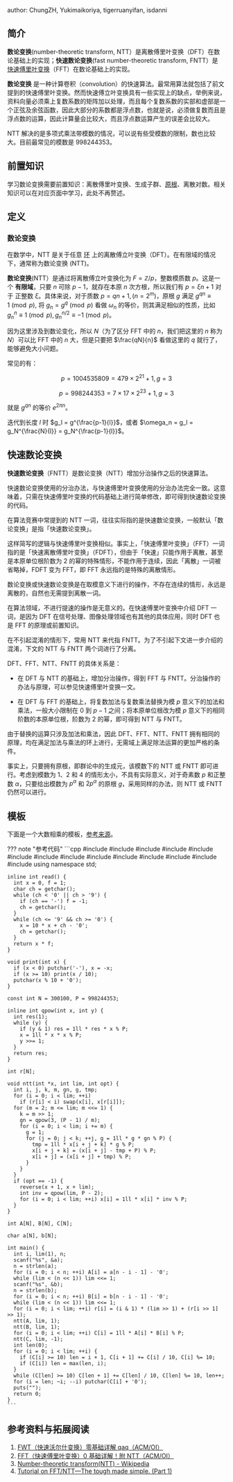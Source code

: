 author: ChungZH, Yukimaikoriya, tigerruanyifan, isdanni

## 简介

**数论变换**(number-theoretic transform, NTT）是离散傅里叶变换（DFT）在数论基础上的实现；**快速数论变换**(fast number-theoretic transform, FNTT）是 [快速傅里叶变换](./fft.md)（FFT）在数论基础上的实现。

**数论变换** 是一种计算卷积（convolution）的快速算法。最常用算法就包括了前文提到的快速傅里叶变换。然而快速傅立叶变换具有一些实现上的缺点，举例来说，资料向量必须乘上复数系数的矩阵加以处理，而且每个复数系数的实部和虚部是一个正弦及余弦函数，因此大部分的系数都是浮点数，也就是说，必须做复数而且是浮点数的运算，因此计算量会比较大，而且浮点数运算产生的误差会比较大。

NTT 解决的是多项式乘法带模数的情况，可以说有些受模数的限制，数也比较大。目前最常见的模数是 998244353。

## 前置知识

学习数论变换需要前置知识：离散傅里叶变换、生成子群、[原根](../number-theory/primitive-root.md)、离散对数。相关知识可以在对应页面中学习，此处不再赘述。

## 定义

### 数论变换

在数学中，NTT 是关于任意 [环](../group-theory.md#环) 上的离散傅立叶变换（DFT）。在有限域的情况下，通常称为数论变换 (NTT)。

**数论变换**(NTT）是通过将离散傅立叶变换化为 $F={\mathbb {Z}/p}$，整数模质数 $p$。这是一个 **有限域**，只要 $n$ 可除 $p-1$，就存在本原 $n$ 次方根，所以我们有 $p=\xi n+1$ 对于 正整数 $ξ$。具体来说，对于质数 $p=qn+1, (n=2^m)$，原根 $g$ 满足 $g^{qn} \equiv 1 \pmod p$, 将 $g_n=g^q\pmod p$ 看做 $\omega_n$ 的等价，则其满足相似的性质，比如 $g_n^n \equiv 1 \pmod p, g_n^{n/2} \equiv -1 \pmod p$。

因为这里涉及到数论变化，所以 $N$（为了区分 FFT 中的 $n$，我们把这里的 $n$ 称为 $N$）可以比 FFT 中的 $n$ 大，但是只要把 $\frac{qN}{n}$ 看做这里的 $q$ 就行了，能够避免大小问题。

常见的有：

$$
p = 1004535809 = 479 \times 2^{21}+1, g=3
$$

$$
p=998244353=7 \times 17 \times 2^{23}+1, g=3
$$

就是 $g^{qn}$ 的等价 $e^{2\pi n}$。

迭代到长度 $l$ 时 $g_l = g^{\frac{p-1}{l}}$，或者 $\omega_n = g_l = g_N^{\frac{N}{l}} = g_N^{\frac{p-1}{l}}$。

## 快速数论变换

**快速数论变换**（FNTT）是数论变换（NTT）增加分治操作之后的快速算法。

快速数论变换使用的分治办法，与快速傅里叶变换使用的分治办法完全一致。这意味着，只需在快速傅里叶变换的代码基础上进行简单修改，即可得到快速数论变换的代码。

在算法竞赛中常提到的 NTT 一词，往往实际指的是快速数论变换，一般默认「数论变换」是指「快速数论变换」。

这样简写的逻辑与快速傅里叶变换相似。事实上，「快速傅里叶变换」（FFT）一词指的是「快速离散傅里叶变换」（FDFT），但由于「快速」只能作用于离散，甚至是本原单位根阶数为 $2$ 的幂的特殊情形，不能作用于连续，因此「离散」一词被省略掉，FDFT 变为 FFT，即 FFT 永远指的是特殊的离散情形。

数论变换或快速数论变换是在取模意义下进行的操作，不存在连续的情形，永远是离散的，自然也无需提到离散一词。

在算法领域，不进行提速的操作是无意义的。在快速傅里叶变换中介绍 DFT 一词，是因为 DFT 在信号处理、图像处理领域也有其他的具体应用，同时 DFT 也是 FFT 的原理或前置知识。

在不引起混淆的情形下，常用 NTT 来代指 FNTT。为了不引起下文进一步介绍的混淆，下文的 NTT 与 FNTT 两个词进行了分离。

DFT、FFT、NTT、FNTT 的具体关系是：

-   在 DFT 与 NTT 的基础上，增加分治操作，得到 FFT 与 FNTT。分治操作的办法与原理，可以参见快速傅里叶变换一文。

-   在 DFT 与 FFT 的基础上，将复数加法与复数乘法替换为模 $p$ 意义下的加法和乘法，一般大小限制在 $0$ 到 $p-1$ 之间；将本原单位根改为模 $p$ 意义下的相同阶数的本原单位根，阶数为 $2$ 的幂，即可得到 NTT 与 FNTT。

由于替换的运算只涉及加法和乘法，因此 DFT、FFT、NTT、FNTT 拥有相同的原理，均在满足加法与乘法的环上进行，无需域上满足除法运算的更加严格的条件。

事实上，只要拥有原根，即群论中的生成元，该模数下的 NTT 或 FNTT 即可进行。考虑到模数为 $1$、$2$ 和 $4$ 的情形太小，不具有实际意义，对于奇素数 $p$ 和正整数 $\alpha$，只要给出模数为 $p^\alpha$ 和 $2p^\alpha$ 的原根 $g$，采用同样的办法，则 NTT 或 FNTT 仍然可以进行。

## 模板

下面是一个大数相乘的模板，[参考来源](https://blog.csdn.net/blackjack_/article/details/79346433)。

??? note "参考代码"
    ```cpp
    #include <algorithm>
    #include <bitset>
    #include <cmath>
    #include <cstdio>
    #include <cstdlib>
    #include <cstring>
    #include <ctime>
    #include <iomanip>
    #include <iostream>
    #include <map>
    #include <queue>
    #include <set>
    #include <string>
    #include <vector>
    using namespace std;
    
    inline int read() {
      int x = 0, f = 1;
      char ch = getchar();
      while (ch < '0' || ch > '9') {
        if (ch == '-') f = -1;
        ch = getchar();
      }
      while (ch <= '9' && ch >= '0') {
        x = 10 * x + ch - '0';
        ch = getchar();
      }
      return x * f;
    }
    
    void print(int x) {
      if (x < 0) putchar('-'), x = -x;
      if (x >= 10) print(x / 10);
      putchar(x % 10 + '0');
    }
    
    const int N = 300100, P = 998244353;
    
    inline int qpow(int x, int y) {
      int res(1);
      while (y) {
        if (y & 1) res = 1ll * res * x % P;
        x = 1ll * x * x % P;
        y >>= 1;
      }
      return res;
    }
    
    int r[N];
    
    void ntt(int *x, int lim, int opt) {
      int i, j, k, m, gn, g, tmp;
      for (i = 0; i < lim; ++i)
        if (r[i] < i) swap(x[i], x[r[i]]);
      for (m = 2; m <= lim; m <<= 1) {
        k = m >> 1;
        gn = qpow(3, (P - 1) / m);
        for (i = 0; i < lim; i += m) {
          g = 1;
          for (j = 0; j < k; ++j, g = 1ll * g * gn % P) {
            tmp = 1ll * x[i + j + k] * g % P;
            x[i + j + k] = (x[i + j] - tmp + P) % P;
            x[i + j] = (x[i + j] + tmp) % P;
          }
        }
      }
      if (opt == -1) {
        reverse(x + 1, x + lim);
        int inv = qpow(lim, P - 2);
        for (i = 0; i < lim; ++i) x[i] = 1ll * x[i] * inv % P;
      }
    }
    
    int A[N], B[N], C[N];
    
    char a[N], b[N];
    
    int main() {
      int i, lim(1), n;
      scanf("%s", &a);
      n = strlen(a);
      for (i = 0; i < n; ++i) A[i] = a[n - i - 1] - '0';
      while (lim < (n << 1)) lim <<= 1;
      scanf("%s", &b);
      n = strlen(b);
      for (i = 0; i < n; ++i) B[i] = b[n - i - 1] - '0';
      while (lim < (n << 1)) lim <<= 1;
      for (i = 0; i < lim; ++i) r[i] = (i & 1) * (lim >> 1) + (r[i >> 1] >> 1);
      ntt(A, lim, 1);
      ntt(B, lim, 1);
      for (i = 0; i < lim; ++i) C[i] = 1ll * A[i] * B[i] % P;
      ntt(C, lim, -1);
      int len(0);
      for (i = 0; i < lim; ++i) {
        if (C[i] >= 10) len = i + 1, C[i + 1] += C[i] / 10, C[i] %= 10;
        if (C[i]) len = max(len, i);
      }
      while (C[len] >= 10) C[len + 1] += C[len] / 10, C[len] %= 10, len++;
      for (i = len; ~i; --i) putchar(C[i] + '0');
      puts("");
      return 0;
    }
    ```

## 参考资料与拓展阅读

1.  [FWT（快速沃尔什变换）零基础详解 qaq（ACM/OI）](https://zhuanlan.zhihu.com/p/41867199)
2.  [FFT（快速傅里叶变换）0 基础详解！附 NTT（ACM/OI）](https://zhuanlan.zhihu.com/p/40505277)
3.  [Number-theoretic transform(NTT) - Wikipedia](https://en.wikipedia.org/wiki/Discrete_Fourier_transform_\(general\)#Number-theoretic_transform)
4.  [Tutorial on FFT/NTT—The tough made simple. (Part 1)](https://codeforces.com/blog/entry/43499)

